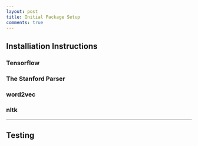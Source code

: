 ```yaml
---
layout: post
title: Initial Package Setup 
comments: true
---
```


## [](#header-2)Installiation Instructions

### [](#header-3)Tensorflow

### [](#header-3)The Stanford Parser

### [](#header-3)word2vec

### [](#header-3)nltk

* * *

## [](#header-2)Testing
